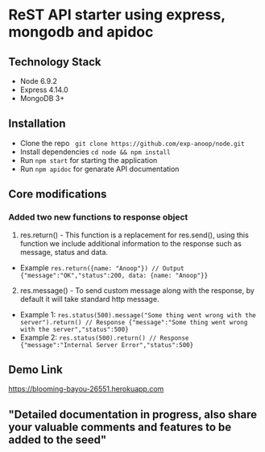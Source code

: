 # ReST API starter using express, mongodb and apidoc

## Technology Stack
* Node 6.9.2
* Express 4.14.0
* MongoDB 3+

## Installation

* Clone the repo ``` git clone https://github.com/exp-anoop/node.git```
* Install dependencies ```cd node && npm install```
* Run ```npm start``` for starting the application
* Run ```npm apidoc``` for genarate API documentation

## Core modifications
### Added two new functions to response object
1. res.return() - This function is a replacement for res.send(), using this function we include additional information to the response such as message, status and data.
  * Example ```res.return({name: "Anoop"}) // Output {"message":"OK","status":200, data: {name: "Anoop"}}```
  
2. res.message() - To send custom message along with the response, by default it will take standard http message.
  * Example 1: ```res.status(500).message("Some thing went wrong with the server").return() // Response {"message":"Some thing went wrong with the server","status":500}```
  * Example 2: ```res.status(500).return() // Response {"message":"Internal Server Error","status":500}```


## Demo Link
https://blooming-bayou-26551.herokuapp.com

## "Detailed documentation in progress, also share your valuable comments and features to be added to the seed"

